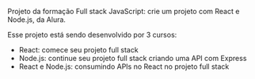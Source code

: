 Projeto da formação Full stack JavaScript: crie um projeto com React e Node.js, da Alura.

Esse projeto está sendo desenvolvido por 3 cursos:
- React: comece seu projeto full stack
- Node.js: continue seu projeto full stack criando uma API com Express
- React e Node.js: consumindo APIs no React no projeto full stack
